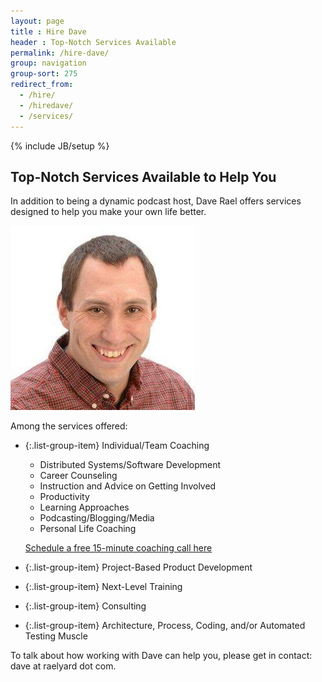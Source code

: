 ```yaml
---
layout: page
title : Hire Dave
header : Top-Notch Services Available
permalink: /hire-dave/
group: navigation
group-sort: 275
redirect_from:
  - /hire/
  - /hiredave/
  - /services/
---
```

{% include JB/setup %}

## Top-Notch Services Available to Help You

In addition to being a dynamic podcast host, Dave Rael offers services designed to help you make your own life better.

<img class="img guest" src="/assets/images/DaveRael.jpg" />

Among the services offered:

* {:.list-group-item} Individual/Team Coaching
  * Distributed Systems/Software Development
  * Career Counseling
  * Instruction and Advice on Getting Involved
  * Productivity
  * Learning Approaches
  * Podcasting/Blogging/Media
  * Personal Life Coaching

  [Schedule a free 15-minute coaching call here](http://www.meetme.so/daverael)
* {:.list-group-item} Project-Based Product Development
* {:.list-group-item} Next-Level Training
* {:.list-group-item} Consulting
* {:.list-group-item} Architecture, Process, Coding, and/or Automated Testing Muscle

To talk about how working with Dave can help you, please get in contact: dave at raelyard dot com.
